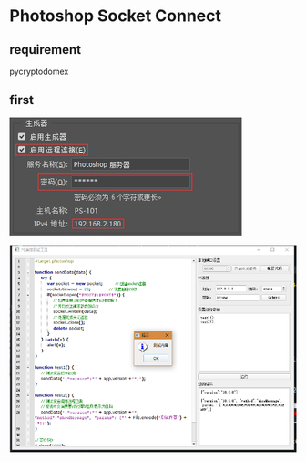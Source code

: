 # Photoshop Socket Connect

## requirement
pycryptodomex

## first
![setting](images/setting.jpg)

![ScreenShot](images/ScreenShot.png)